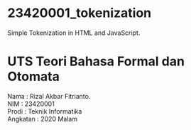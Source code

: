 # 23420001_tokenization
Simple Tokenization in HTML and JavaScript.

# UTS Teori Bahasa Formal dan Otomata

Nama      : Rizal Akbar Fitrianto.</br>
NIM       : 23420001</br>
Prodi     : Teknik Informatika</br>
Angkatan  : 2020 Malam</br>
